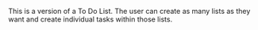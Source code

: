 This is a  version of a To Do List. The user can create as many lists as they want and create individual tasks within those lists.
